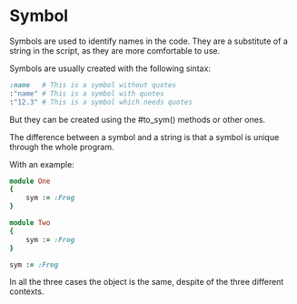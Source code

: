 # Symbol

Symbols are used to identify names in the code. They are a substitute of a string in the script, as they are more comfortable to use.

Symbols are usually created with the following sintax:

```Ruby
:name   # This is a symbol without quotes
:"name" # This is a symbol with quotes
:"12.3" # This is a symbol which needs quotes
```

But they can be created using the #to_sym() methods or other ones.

The difference between a symbol and a string is that a symbol is unique through the whole program.

With an example:

```Ruby
module One
{
    sym := :Frog
}

module Two
{
    sym := :Frog
}

sym := :Frog
```

In all the three cases the object is the same, despite of the three different contexts.


